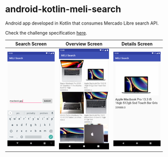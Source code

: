 # android-kotlin-meli-search
Android app developed in Kotlin that consumes Mercado Libre search API.

Check the challenge specification [here](extras/meli_mobile_challenge.pdf).

Search Screen | Overview Screen | Details Screen
--- | --- | ---
<img src="extras/meli_search.png" width="300" alt="Search Screen"/> | <img src="extras/meli_overview.png" width="300" alt="Overview Screen"/> | <img src="extras/meli_details.png" width="300" alt="Details Screen"/>
